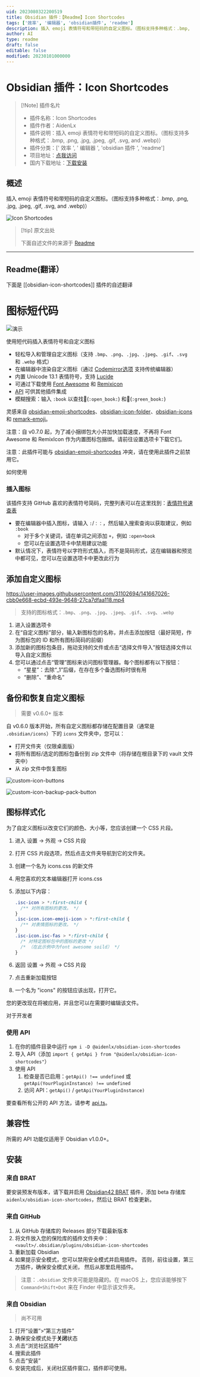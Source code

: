 ```yaml
---
uid: 2023080322200519
title: Obsidian 插件：【Readme】Icon Shortcodes
tags: ['效率', '编辑器', 'obsidian插件', 'readme']
description: 插入 emoji 表情符号和带短码的自定义图标。（图标支持多种格式：.bmp, .png, .jpg, .jpeg, .gif, .svg, and .webp)）
author: AI
type: readme
draft: false
editable: false
modified: 20230101000000
---
```


# Obsidian 插件：Icon Shortcodes

> [!Note] 插件名片
> - 插件名称：Icon Shortcodes
> - 插件作者：AidenLx
> - 插件说明：插入 emoji 表情符号和带短码的自定义图标。（图标支持多种格式：.bmp, .png, .jpg, .jpeg, .gif, .svg, and .webp)）
> - 插件分类：[' 效率 ', ' 编辑器 ', 'obsidian 插件 ', 'readme']
> - 项目地址：[点我访问](https://github.com/aidenlx/obsidian-icon-shortcodes)
> - 国内下载地址：[下载安装](https://pkmer.cn/products/plugin/pluginMarket/?obsidian-icon-shortcodes)

## 概述

插入 emoji 表情符号和带短码的自定义图标。（图标支持多种格式：.bmp, .png, .jpg, .jpeg, .gif, .svg, and .webp)）

![Icon Shortcodes](https://cdn.pkmer.cn/covers/obsidian-icon-shortcodes.png!pkmer)

> [!tip] 原文出处
>
>下面自述文件的来源于 [Readme](https://ghproxy.net/https://raw.githubusercontent.com/aidenlx/obsidian-icon-shortcodes/master/README.md)
>

---

## Readme(翻译）

下面是 [[obsidian-icon-shortcodes]] 插件的自述翻译

# 图标短代码

![演示](https://user-images.githubusercontent.com/31102694/141667129-a6bd215d-cd12-4663-bb95-364c3f3c80c9.gif)

使用短代码插入表情符号和自定义图标

- 轻松导入和管理自定义图标（支持 `.bmp`、`.png`、`.jpg`、`.jpeg`、`.gif`、`.svg` 和 `.webp` 格式）
- 在编辑器中渲染自定义图标（通过 [Codemirror选项](https://github.com/nothingislost/obsidian-codemirror-options) 支持传统编辑器）
- 内置 Unicode 13.1 表情符号，支持 [Lucide](https://lucide.dev)
- 可通过下载使用 [Font Awesome](https://fontawesome.com/) 和 [Remixicon](https://github.com/Remix-Design/RemixIcon)
- [API](#for-developer) 可供其他插件集成
- 模糊搜索：输入 `:book` 以查找📖(`:open_book:`) 和📗(`:green_book:`)

灵感来自 [obsidian-emoji-shortcodes](https://github.com/phibr0/obsidian-emoji-shortcodes)、[obsidian-icon-folder](https://github.com/FlorianWoelki/obsidian-icon-folder)、[obsidian-icons](https://github.com/visini/obsidian-icons-plugin) 和 [remark-emoji](https://github.com/rhysd/remark-emoji)。

注意：自 v0.7.0 起，为了减小捆绑包大小并加快加载速度，不再将 Font Awesome 和 RemixIcon 作为内置图标包捆绑。请前往设置选项卡下载它们。

注意：此插件可能与 [obsidian-emoji-shortcodes](https://github.com/phibr0/obsidian-emoji-shortcodes) 冲突，请在使用此插件之前禁用它。

如何使用

### 插入图标

该插件支持 GitHub 喜欢的表情符号简码，完整列表可以在这里找到：[表情符号速查表](https://github.com/ikatyang/emoji-cheat-sheet/blob/master/README.md)

- 要在编辑器中插入图标，请输入 `:`/`：：`，然后输入搜索查询以获取建议，例如 `:book`
  - 对于多个关键词，请在单词之间添加 `+`，例如 `:open+book`
  - 您可以在设置选项卡中禁用建议功能
- 默认情况下，表情符号以字符形式插入，而不是简码形式，这在编辑器和预览中都可见，您可以在设置选项卡中更改此行为

## 添加自定义图标

<https://user-images.githubusercontent.com/31102694/141667026-cbb0e668-ecbd-493e-9648-27ca7dfaa118.mp4>

> 支持的图标格式：`.bmp`、`.png`、`.jpg`、`.jpeg`、`.gif`、`.svg`、`.webp`

1. 进入设置选项卡
2. 在“自定义图标”部分，输入新图标包的名称，并点击添加按钮（最好简短，作为图标包的 ID 和所有图标简码的前缀）
3. 添加新的图标包条目，拖动支持的文件或点击“选择文件导入”按钮选择文件以导入自定义图标
4. 您可以通过点击“管理”图标来访问图标管理器。每个图标都有以下按钮：
   - “星星”：去除“_1”后缀，在存在多个备选图标时很有用
   - “删除”、“重命名”

## 备份和恢复自定义图标

> 需要 v0.6.0+ 版本

自 v0.6.0 版本开始，所有自定义图标都存储在配置目录（通常是 `.obsidian/icons`）下的 `icons` 文件夹中，您可以：

- 打开文件夹（仅限桌面版）
- 将所有图标/选定的图标包备份到 zip 文件中（将存储在根目录下的 vault 文件夹中）
- 从 zip 文件中恢复图标

![custom-icon-buttons](https://user-images.githubusercontent.com/31102694/143665662-76ed8478-2e81-4006-a8a9-696258a268ce.png)

![custom-icon-backup-pack-button](https://user-images.githubusercontent.com/31102694/143665678-2ff7bf4c-3f21-41b1-87f9-b22e41895d59.png)

## 图标样式化

为了自定义图标以改变它们的颜色、大小等，您应该创建一个 CSS 片段。

1. 进入 设置 -> 外观 -> CSS 片段
2. 打开 CSS 片段选项，然后点击文件夹导航到它的文件夹。
3. 创建一个名为 icons.css 的新文件
4. 用您喜欢的文本编辑器打开 icons.css
5. 添加以下内容：

   ```css
   .isc-icon > *:first-child {
     /** 对所有图标的更改。 */
   }
   .isc-icon.icon-emoji-icon > *:first-child {
     /** 对表情图标的更改。 */
   }
   .isc-icon.isc-fas > *:first-child {
     /* 对特定图标包中的图标的更改 */
     /* （在此示例中为font awesome soild） */
   }
   ```

6. 返回 设置 -> 外观 -> CSS 片段
7. 点击重新加载按钮
8. 一个名为 "icons" 的按钮应该出现，打开它。

您的更改现在将被应用，并且您可以在需要时编辑该文件。

对于开发者

### 使用 API

1. 在你的插件目录中运行 `npm i -D @aidenlx/obsidian-icon-shortcodes`
2. 导入 API（添加 `import { getApi } from "@aidenlx/obsidian-icon-shortcodes"`）
3. 使用 API
   1. 检查是否已启用：`getApi() !== undefined` 或 `getApi(YourPluginInstance) !== undefined`
   2. 访问 API：`getApi()` / `getApi(YourPluginInstance)`

要查看所有公开的 API 方法，请参考 [api.ts](src/typings/api.ts)。

## 兼容性

所需的 API 功能仅适用于 Obsidian v1.0.0+。

## 安装

### 来自 BRAT

要安装预发布版本，请下载并启用 [Obsidian42 BRAT](https://github.com/TfTHacker/obsidian42-brat) 插件，添加 beta 存储库 `aidenlx/obsidian-icon-shortcodes`，然后让 BRAT 检查更新。

### 来自 GitHub

1. 从 GitHub 存储库的 Releases 部分下载最新版本
2. 将文件放入您的保险库的插件文件夹中：`<vault>/.obsidian/plugins/obsidian-icon-shortcodes`
3. 重新加载 Obsidian
4. 如果提示安全模式，您可以禁用安全模式并启用插件。
   否则，前往设置，第三方插件，确保安全模式关闭，
   然后从那里启用插件。

> 注意：`.obsidian` 文件夹可能是隐藏的。在 macOS 上，您应该能够按下 `Command+Shift+Dot` 来在 Finder 中显示该文件夹。

### 来自 Obsidian

> 尚不可用

1. 打开“设置”>“第三方插件”
2. 确保安全模式处于**关闭**状态
3. 点击“浏览社区插件”
4. 搜索此插件
5. 点击“安装”
6. 安装完成后，关闭社区插件窗口，插件即可使用。



